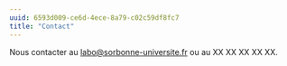 ```yaml
---
uuid: 6593d009-ce6d-4ece-8a79-c02c59df8fc7
title: "Contact"
---
```

 Nous contacter au labo@sorbonne-universite.fr ou au XX XX XX XX XX.